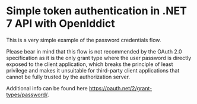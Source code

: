 # Simple token authentication in .NET 7 API with OpenIddict

This is a very simple example of the password credentials flow.

Please bear in mind that this flow is not recommended by the OAuth 2.0 specification as it is the only grant type where the user password is directly exposed to the client application, which breaks the principle of least privilege and makes it unsuitable for third-party client applications that cannot be fully trusted by the authorization server.

Additional info can be found here https://oauth.net/2/grant-types/password/. 